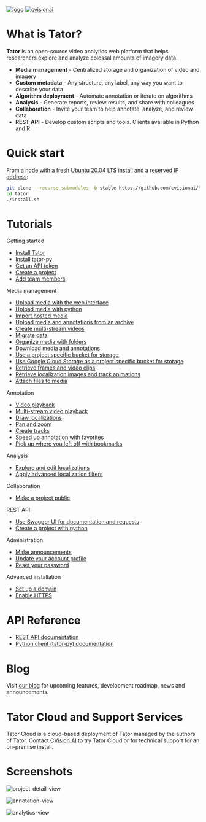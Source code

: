 [![logo](https://raw.githubusercontent.com/cvisionai/tator/master/ui/src/images/tator-logo.png)](https://www.tator.io)
[![cvisionai](https://circleci.com/gh/cvisionai/tator.svg?style=shield)](https://circleci.com/gh/cvisionai/tator)

What is Tator?
==============

**Tator** is an open-source video analytics web platform that helps researchers explore and analyze colossal amounts of imagery data.

* **Media management** - Centralized storage and organization of video and imagery
* **Custom metadata** - Any structure, any label, any way you want to describe your data
* **Algorithm deployment** - Automate annotation or iterate on algorithms
* **Analysis** - Generate reports, review results, and share with colleagues
* **Collaboration** - Invite your team to help annotate, analyze, and review data
* **REST API** - Develop custom scripts and tools. Clients available in Python and R

Quick start
===========

From a node with a fresh [Ubuntu 20.04 LTS](https://releases.ubuntu.com/20.04/) install and a [reserved IP address](https://lifehacker.com/how-to-set-up-dhcp-reservations-and-never-check-an-ip-5822605):
```bash
git clone --recurse-submodules -b stable https://github.com/cvisionai/tator
cd tator
./install.sh
```

Tutorials
=========

Getting started
* [Install Tator](https://www.tator.io/tutorials/2021-03-29-install-tator/)
* [Install tator-py](https://www.tator.io/tutorials/2021-03-11-install-tator-py/)
* [Get an API token](https://www.tator.io/tutorials/2021-03-12-get-an-api-token/)
* [Create a project](https://www.tator.io/tutorials/2021-04-09-create-a-project/)
* [Add team members](https://www.tator.io/tutorials/2021-03-12-add-team-members/)

Media management
* [Upload media with the web interface](https://www.tator.io/tutorials/2021-03-02-upload-media-with-the-web-interface/)
* [Upload media with python](https://www.tator.io/tutorials/2021-03-12-upload-media-with-python/)
* [Import hosted media](https://www.tator.io/tutorials/2021-03-12-import-hosted-media/)
* [Upload media and annotations from an archive](https://www.tator.io/tutorials/2021-03-13-upload-media-and-annotations-from-an-archive/)
* [Create multi-stream videos](https://www.tator.io/tutorials/2021-03-15-create-multi-stream-videos/)
* [Migrate data](https://www.tator.io/tutorials/2021-03-16-migrate-data/)
* [Organize media with folders](https://www.tator.io/tutorials/2021-03-16-organize-media-with-folders/)
* [Download media and annotations](https://www.tator.io/tutorials/2021-03-18-download-media-and-annotations/)
* [Use a project specific bucket for storage](https://www.tator.io/tutorials/2021-03-09-use-a-project-specific-bucket-for-storage/)
* [Use Google Cloud Storage as a project specific bucket for storage](https://www.tator.io/tutorials/2021-04-13-use-google-cloud-storage-as-a-project-specific-bucket-for-storage/)
* [Retrieve frames and video clips](https://www.tator.io/tutorials/2021-03-19-retrieve-frames-and-video-clips/)
* [Retrieve localization images and track animations](https://www.tator.io/tutorials/2021-03-19-retrieve-localization-images-and-track-animations/)
* [Attach files to media](https://www.tator.io/tutorials/2021-05-19-attach-files-to-media/)

Annotation
* [Video playback](https://www.tator.io/tutorials/2021-06-27-video-playback/)
* [Multi-stream video playback](https://www.tator.io/tutorials/2021-06-28-multi-stream-video-playback/)
* [Draw localizations](https://www.tator.io/tutorials/2021-06-29-draw-localizations/)
* [Pan and zoom](https://www.tator.io/tutorials/2021-06-29-pan-and-zoom/)
* [Create tracks](https://www.tator.io/tutorials/2021-04-27-create-tracks/)
* [Speed up annotation with favorites](https://www.tator.io/tutorials/2021-06-29-speed-up-annotation-with-favorites/)
* [Pick up where you left off with bookmarks](https://www.tator.io/tutorials/2021-06-29-pick-up-where-you-left-off-with-bookmarks/)

Analysis
* [Explore and edit localizations](https://www.tator.io/tutorials/2021-07-09-localization-analytics-view/)
* [Apply advanced localization filters](https://www.tator.io/tutorials/2021-07-09-apply-advanced-localization-filters/)

Collaboration
* [Make a project public](https://www.tator.io/tutorials/2021-07-27-make-a-project-public/)

REST API
* [Use Swagger UI for documentation and requests](https://www.tator.io/tutorials/2021-06-21-use-swagger-ui-for-documentation-and-requests/)
* [Create a project with python](https://www.tator.io/tutorials/2021-03-11-create-a-project-with-python/)

Administration
* [Make announcements](https://www.tator.io/tutorials/2021-05-12-make-announcements/)
* [Update your account profile](https://www.tator.io/tutorials/2021-06-12-update-your-account-profile/)
* [Reset your password](https://www.tator.io/tutorials/2021-06-11-reset-your-password/)

Advanced installation
* [Set up a domain](https://www.tator.io/tutorials/2021-03-30-set-up-a-domain/)
* [Enable HTTPS](https://www.tator.io/tutorials/2021-03-30-enable-https/)

API Reference
=============
* [REST API documentation](https://www.tatorapp.com/anonymous-gateway?redirect=/rest)
* [Python client (tator-py) documentation](https://www.tatorapp.com/docs/tator-py/api.html)

Blog
====
Visit [our blog](https://www.tator.io/blog/) for upcoming features, development roadmap, news and announcements.

Tator Cloud and Support Services
================================
Tator Cloud is a cloud-based deployment of Tator managed by the authors of Tator. Contact [CVision AI](https://www.cvisionai.com/#contact) to try Tator Cloud or for technical support for an on-premise install.

Screenshots
===========

![project-detail-view](https://user-images.githubusercontent.com/7937658/114918093-afaf1480-9df4-11eb-8968-5edb963029a0.PNG)

![annotation-view](https://user-images.githubusercontent.com/7937658/114918098-b178d800-9df4-11eb-8845-d982bed5e67d.PNG)

![analytics-view](https://user-images.githubusercontent.com/7937658/114918096-b0e04180-9df4-11eb-8188-9d68f0ef42f1.PNG)

